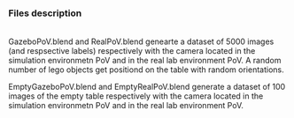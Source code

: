 ### Files description
<br>
GazeboPoV.blend and RealPoV.blend genearte a dataset of 5000 images (and respsective labels) respectively with the camera located in the simulation environmetn PoV and in the real lab environment PoV. A random number of lego objects get positiond on the table with random orientations.

EmptyGazeboPoV.blend and EmptyRealPoV.blend generate a dataset of 100 images of the empty table respectively with the camera located in the simulation environmetn PoV and in the real lab environment PoV.